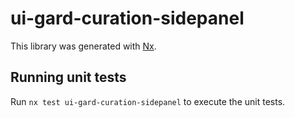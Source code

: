 # ui-gard-curation-sidepanel

This library was generated with [Nx](https://nx.dev).

## Running unit tests

Run `nx test ui-gard-curation-sidepanel` to execute the unit tests.
